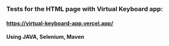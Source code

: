 ### Tests for the HTML page with Virtual Keyboard app:
#### https://virtual-keyboard-app.vercel.app/
#### Using JAVA, Selenium, Maven